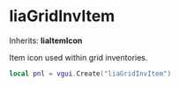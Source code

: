 # liaGridInvItem

Inherits: **liaItemIcon**

Item icon used within grid inventories.

```lua
local pnl = vgui.Create("liaGridInvItem")
```
